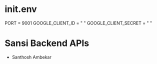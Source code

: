 
# init.env
PORT = 9001
GOOGLE_CLIENT_ID = " "
GOOGLE_CLIENT_SECRET = " "

# Sansi Backend APIs
- Santhosh Ambekar   
